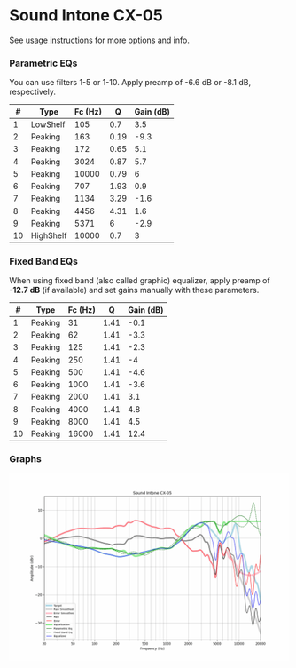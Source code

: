 # Sound Intone CX-05
See [usage instructions](https://github.com/jaakkopasanen/AutoEq#usage) for more options and info.

### Parametric EQs
You can use filters 1-5 or 1-10. Apply preamp of -6.6 dB or -8.1 dB, respectively.

|   # | Type      |   Fc (Hz) |    Q |   Gain (dB) |
|-----|-----------|-----------|------|-------------|
|   1 | LowShelf  |       105 | 0.7  |         3.5 |
|   2 | Peaking   |       163 | 0.19 |        -9.3 |
|   3 | Peaking   |       172 | 0.65 |         5.1 |
|   4 | Peaking   |      3024 | 0.87 |         5.7 |
|   5 | Peaking   |     10000 | 0.79 |         6   |
|   6 | Peaking   |       707 | 1.93 |         0.9 |
|   7 | Peaking   |      1134 | 3.29 |        -1.6 |
|   8 | Peaking   |      4456 | 4.31 |         1.6 |
|   9 | Peaking   |      5371 | 6    |        -2.9 |
|  10 | HighShelf |     10000 | 0.7  |         3   |

### Fixed Band EQs
When using fixed band (also called graphic) equalizer, apply preamp of **-12.7 dB** (if available) and set gains manually with these parameters.

|   # | Type    |   Fc (Hz) |    Q |   Gain (dB) |
|-----|---------|-----------|------|-------------|
|   1 | Peaking |        31 | 1.41 |        -0.1 |
|   2 | Peaking |        62 | 1.41 |        -3.3 |
|   3 | Peaking |       125 | 1.41 |        -2.3 |
|   4 | Peaking |       250 | 1.41 |        -4   |
|   5 | Peaking |       500 | 1.41 |        -4.6 |
|   6 | Peaking |      1000 | 1.41 |        -3.6 |
|   7 | Peaking |      2000 | 1.41 |         3.1 |
|   8 | Peaking |      4000 | 1.41 |         4.8 |
|   9 | Peaking |      8000 | 1.41 |         4.5 |
|  10 | Peaking |     16000 | 1.41 |        12.4 |

### Graphs
![](./Sound%20Intone%20CX-05.png)
